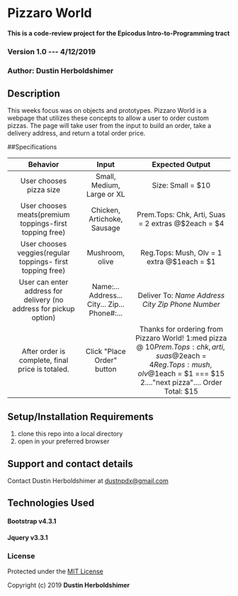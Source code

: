 # Pizzaro World

#### This is a code-review project for the Epicodus Intro-to-Programming tract

### Version 1.0 --- 4/12/2019

### Author: Dustin Herboldshimer

## Description

This weeks focus was on objects and prototypes.  Pizzaro World is a webpage that
utilizes these concepts to allow a user to order custom pizzas.  The page will take
user from the input to build an order, take a delivery address, and return a total
order price.

##Specifications

|                              Behavior                              |                     Input                     |                                                                                                    Expected Output                                                                                                    |
|:------------------------------------------------------------------:|:---------------------------------------------:|:---------------------------------------------------------------------------------------------------------------------------------------------------------------------------------------------------------------------:|
| User chooses pizza size                                            | Small, Medium, Large or XL                    | Size: Small = $10                                                                                                                                                                                                     |
| User chooses meats(premium toppings-first topping free)            | Chicken, Artichoke, Sausage                   | Prem.Tops: Chk, Arti, Suas = 2 extras @$2each = $4                                                                                                                                                                    |
| User chooses veggies(regular toppings- first topping free)         | Mushroom, olive                               | Reg.Tops: Mush, Olv = 1 extra @$1each = $1                                                                                                                                                                            |
| User can enter address for delivery (no address for pickup option) | Name:... Address... City... Zip... Phone#:... | Deliver To: *Name* *Address* *City* *Zip* *Phone Number*                                                                                                                                                              |
| After order is complete, final price is totaled.                   | Click "Place Order" button                    | Thanks for ordering from Pizzaro World!  1:med pizza @ $10  Prem.Tops: chk, arti, suas @$2each = $4   Reg.Tops: mush, olv @$1each = $1                               === $15 2...."next pizza"....  Order Total:  $15 |

## Setup/Installation Requirements

1.  clone this repo into a local directory
2.  open in your preferred browser

<!-- ## Known Bugs -->


## Support and contact details

Contact Dustin Herboldshimer at dustnpdx@gmail.com

## Technologies Used

#### Bootstrap v4.3.1
#### Jquery v3.3.1

### License

Protected under the <a href="https://opensource.org/licenses/MIT">MIT License</a>

Copyright (c) 2019 **Dustin Herboldshimer**
